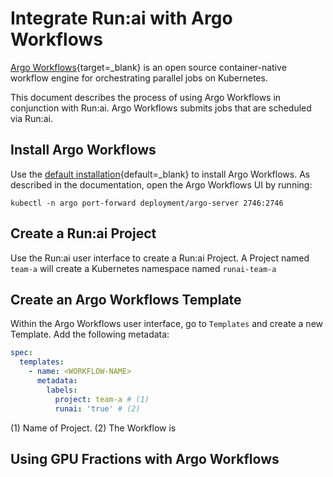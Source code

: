 # Integrate Run:ai with Argo Workflows

[Argo Workflows](https://argoproj.github.io/workflows/#:~:text=Argo%20Workflows%20is%20an%20open,the%20workflow%20is%20a%20container.){target=_blank} is an open source container-native workflow engine for orchestrating parallel jobs on Kubernetes.

This document describes the process of using Argo Workflows in conjunction with Run:ai. Argo Workflows submits jobs that are scheduled via Run:ai.


## Install Argo Workflows

Use the [default installation](https://argoproj.github.io/argo-workflows/quick-start/){default=_blank} to install Argo Workflows. As described in the documentation, open the Argo Workflows UI by running: 

```
kubectl -n argo port-forward deployment/argo-server 2746:2746
```


## Create a Run:ai Project

Use the Run:ai user interface to create a Run:ai Project. A Project named `team-a` will create a Kubernetes namespace named `runai-team-a`

## Create an Argo Workflows Template

Within the Argo Workflows user interface, go to `Templates` and create a new Template. Add the following metadata:

``` YAML
spec:
  templates:
    - name: <WORKFLOW-NAME>
      metadata:
        labels:
          project: team-a # (1)
          runai: 'true' # (2)
```

(1) Name of Project.
(2) The Workflow is


## Using GPU Fractions with Argo Workflows